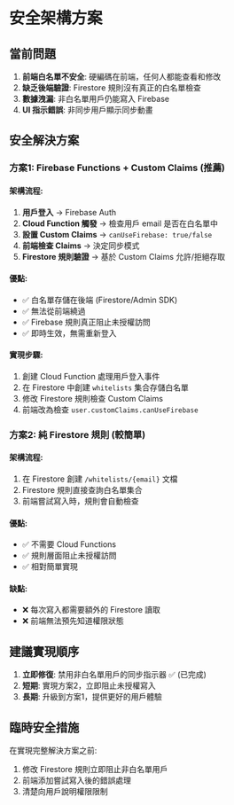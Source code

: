 # 安全架構方案

## 當前問題
1. **前端白名單不安全**: 硬編碼在前端，任何人都能查看和修改
2. **缺乏後端驗證**: Firestore 規則沒有真正的白名單檢查
3. **數據洩漏**: 非白名單用戶仍能寫入 Firebase
4. **UI 指示錯誤**: 非同步用戶顯示同步動畫

## 安全解決方案

### 方案1: Firebase Functions + Custom Claims (推薦)

#### 架構流程:
1. **用戶登入** → Firebase Auth
2. **Cloud Function 觸發** → 檢查用戶 email 是否在白名單中
3. **設置 Custom Claims** → `canUseFirebase: true/false`
4. **前端檢查 Claims** → 決定同步模式
5. **Firestore 規則驗證** → 基於 Custom Claims 允許/拒絕存取

#### 優點:
- ✅ 白名單存儲在後端 (Firestore/Admin SDK)
- ✅ 無法從前端繞過
- ✅ Firebase 規則真正阻止未授權訪問
- ✅ 即時生效，無需重新登入

#### 實現步驟:
1. 創建 Cloud Function 處理用戶登入事件
2. 在 Firestore 中創建 `whitelists` 集合存儲白名單
3. 修改 Firestore 規則檢查 Custom Claims
4. 前端改為檢查 `user.customClaims.canUseFirebase`

### 方案2: 純 Firestore 規則 (較簡單)

#### 架構流程:
1. 在 Firestore 創建 `/whitelists/{email}` 文檔
2. Firestore 規則直接查詢白名單集合
3. 前端嘗試寫入時，規則會自動檢查

#### 優點:
- ✅ 不需要 Cloud Functions
- ✅ 規則層面阻止未授權訪問
- ✅ 相對簡單實現

#### 缺點:
- ❌ 每次寫入都需要額外的 Firestore 讀取
- ❌ 前端無法預先知道權限狀態

## 建議實現順序

1. **立即修復**: 禁用非白名單用戶的同步指示器 ✅ (已完成)
2. **短期**: 實現方案2，立即阻止未授權寫入
3. **長期**: 升級到方案1，提供更好的用戶體驗

## 臨時安全措施

在實現完整解決方案之前:
1. 修改 Firestore 規則立即阻止非白名單用戶
2. 前端添加嘗試寫入後的錯誤處理
3. 清楚向用戶說明權限限制